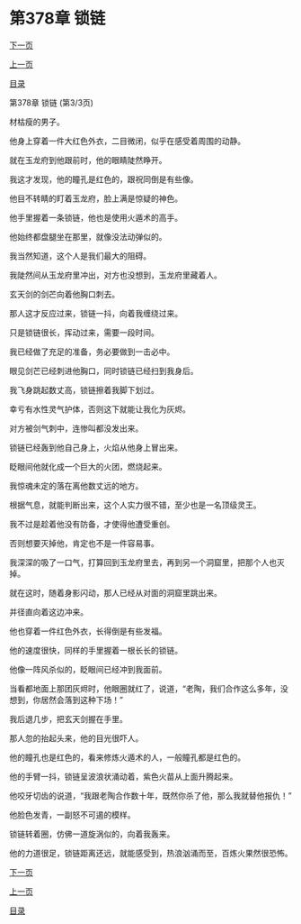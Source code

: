 <h1>第378章    锁链</h1>
            <div><p><a href="./1134_%E7%AC%AC379%E7%AB%A0_%E5%B2%A9%E6%B5%86.md">下一页</a></p><p><a href="./1132_%E7%AC%AC378%E7%AB%A0_%E9%94%81%E9%93%BE.md">上一页</a></p><p><a href="../">目录</a></p></div>
            <div><p>第378章    锁链 (第3/3页)</p><p>材枯瘦的男子。</p><p>他身上穿着一件大红色外衣，二目微闭，似乎在感受着周围的动静。</p><p>就在玉龙府到他跟前时，他的眼睛陡然睁开。</p><p>我这才发现，他的瞳孔是红色的，跟祝同倒是有些像。</p><p>他目不转睛的盯着玉龙府，脸上满是惊疑的神色。</p><p>他手里握着一条锁链，他也是使用火遁术的高手。</p><p>他始终都盘腿坐在那里，就像没法动弹似的。</p><p>我当然知道，这个人是我们最大的阻碍。</p><p>我陡然间从玉龙府里冲出，对方也没想到，玉龙府里藏着人。</p><p>玄天剑的剑芒向着他胸口刺去。</p><p>那人这才反应过来，锁链一抖，向着我缠绕过来。</p><p>只是锁链很长，挥动过来，需要一段时间。</p><p>我已经做了充足的准备，务必要做到一击必中。</p><p>眼见剑芒已经刺进他胸口，同时锁链已经扫到我身后。</p><p>我飞身跳起数丈高，锁链擦着我脚下划过。</p><p>幸亏有水性灵气护体，否则这下就能让我化为灰烬。</p><p>对方被剑气刺中，连惨叫都没发出来。</p><p>锁链已经轰到他自己身上，火焰从他身上冒出来。</p><p>眨眼间他就化成一个巨大的火团，燃烧起来。</p><p>我惊魂未定的落在离他数丈远的地方。</p><p>根据气息，就能判断出来，这个人实力很不错，至少也是一名顶级灵王。</p><p>我不过是趁着他没有防备，才使得他遭受重创。</p><p>否则想要灭掉他，肯定也不是一件容易事。</p><p>我深深的吸了一口气，打算回到玉龙府里去，再到另一个洞窟里，把那个人也灭掉。</p><p>就在这时，随着身影闪动，那人已经从对面的洞窟里跳出来。</p><p>并径直向着这边冲来。</p><p>他也穿着一件红色外衣，长得倒是有些发福。</p><p>他的速度很快，同样的手里握着一根长长的锁链。</p><p>他像一阵风杀似的，眨眼间已经冲到我面前。</p><p>当看都地面上那团灰烬时，他眼圈就红了，说道，“老陶，我们合作这么多年，没想到，你居然会落到这种下场！”</p><p>我后退几步，把玄天剑握在手里。</p><p>那人忽的抬起头来，他的目光很吓人。</p><p>他的瞳孔也是红色的，看来修炼火遁术的人，一般瞳孔都是红色的。</p><p>他的手臂一抖，锁链呈波浪状涌动着，紫色火苗从上面升腾起来。</p><p>他咬牙切齿的说道，“我跟老陶合作数十年，既然你杀了他，那么我就替他报仇！”</p><p>他脸色发青，一副怒不可遏的模样。</p><p>锁链转着圈，仿佛一道旋涡似的，向着我轰来。</p><p>他的力道很足，锁链距离还远，就能感受到，热浪汹涌而至，百炼火果然很恐怖。</p></div>
            <div><p><a href="./1134_%E7%AC%AC379%E7%AB%A0_%E5%B2%A9%E6%B5%86.md">下一页</a></p><p><a href="./1132_%E7%AC%AC378%E7%AB%A0_%E9%94%81%E9%93%BE.md">上一页</a></p><p><a href="../">目录</a></p></div>
